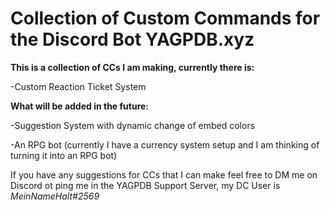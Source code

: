 # Collection of Custom Commands for the Discord Bot YAGPDB.xyz

**This is a collection of CCs I am making, currently there is:**

-Custom Reaction Ticket System

**What will be added in the future:**

-Suggestion System with dynamic change of embed colors

-An RPG bot (currently I have a currency system setup and I am thinking of turning it into an RPG bot)


If you have any suggestions for CCs that I can make feel free to DM me on Discord ot ping me in the YAGPDB Support Server, my DC User is *MeinNameHalt#2569*
